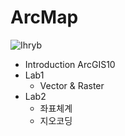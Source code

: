 # ArcMap

   ![Ihryb](https://user-images.githubusercontent.com/47414872/60163875-7c724e80-9837-11e9-8192-cadc91045e68.png)
   
- Introduction ArcGIS10
- Lab1
   - Vector & Raster
- Lab2
   - 좌표체계
   - 지오코딩
